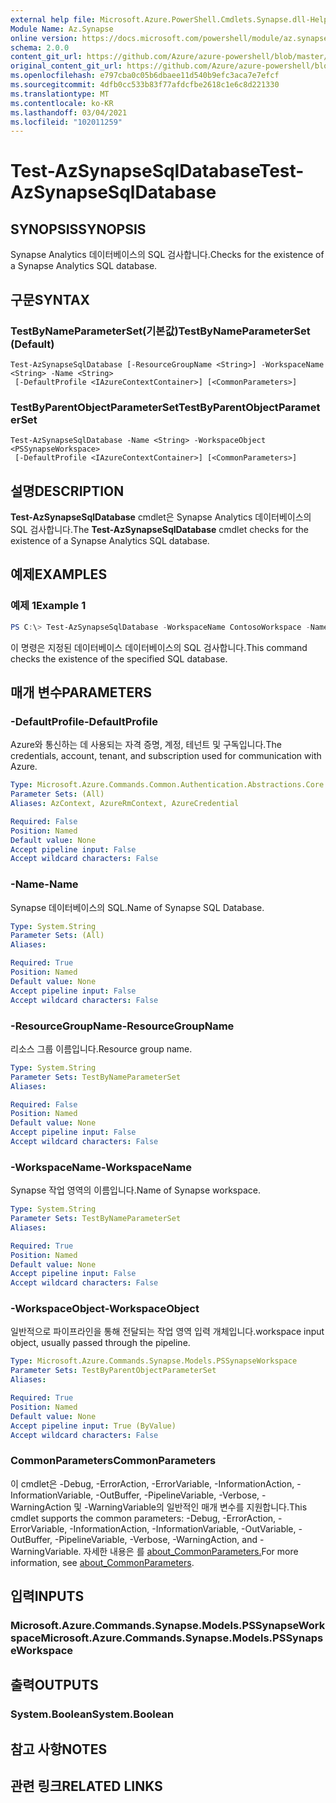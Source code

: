 ```yaml
---
external help file: Microsoft.Azure.PowerShell.Cmdlets.Synapse.dll-Help.xml
Module Name: Az.Synapse
online version: https://docs.microsoft.com/powershell/module/az.synapse/test-azsynapsesqldatabase
schema: 2.0.0
content_git_url: https://github.com/Azure/azure-powershell/blob/master/src/Synapse/Synapse/help/Test-AzSynapseSqlDatabase.md
original_content_git_url: https://github.com/Azure/azure-powershell/blob/master/src/Synapse/Synapse/help/Test-AzSynapseSqlDatabase.md
ms.openlocfilehash: e797cba0c05b6dbaee11d540b9efc3aca7e7efcf
ms.sourcegitcommit: 4dfb0cc533b83f77afdcfbe2618c1e6c8d221330
ms.translationtype: MT
ms.contentlocale: ko-KR
ms.lasthandoff: 03/04/2021
ms.locfileid: "102011259"
---
```

# <span data-ttu-id="4d4b4-101">Test-AzSynapseSqlDatabase</span><span class="sxs-lookup"><span data-stu-id="4d4b4-101">Test-AzSynapseSqlDatabase</span></span>

## <span data-ttu-id="4d4b4-102">SYNOPSIS</span><span class="sxs-lookup"><span data-stu-id="4d4b4-102">SYNOPSIS</span></span>
<span data-ttu-id="4d4b4-103">Synapse Analytics 데이터베이스의 SQL 검사합니다.</span><span class="sxs-lookup"><span data-stu-id="4d4b4-103">Checks for the existence of a Synapse Analytics SQL database.</span></span>

## <span data-ttu-id="4d4b4-104">구문</span><span class="sxs-lookup"><span data-stu-id="4d4b4-104">SYNTAX</span></span>

### <span data-ttu-id="4d4b4-105">TestByNameParameterSet(기본값)</span><span class="sxs-lookup"><span data-stu-id="4d4b4-105">TestByNameParameterSet (Default)</span></span>
```
Test-AzSynapseSqlDatabase [-ResourceGroupName <String>] -WorkspaceName <String> -Name <String>
 [-DefaultProfile <IAzureContextContainer>] [<CommonParameters>]
```

### <span data-ttu-id="4d4b4-106">TestByParentObjectParameterSet</span><span class="sxs-lookup"><span data-stu-id="4d4b4-106">TestByParentObjectParameterSet</span></span>
```
Test-AzSynapseSqlDatabase -Name <String> -WorkspaceObject <PSSynapseWorkspace>
 [-DefaultProfile <IAzureContextContainer>] [<CommonParameters>]
```

## <span data-ttu-id="4d4b4-107">설명</span><span class="sxs-lookup"><span data-stu-id="4d4b4-107">DESCRIPTION</span></span>
<span data-ttu-id="4d4b4-108">**Test-AzSynapseSqlDatabase** cmdlet은 Synapse Analytics 데이터베이스의 SQL 검사합니다.</span><span class="sxs-lookup"><span data-stu-id="4d4b4-108">The **Test-AzSynapseSqlDatabase** cmdlet checks for the existence of a Synapse Analytics SQL database.</span></span>

## <span data-ttu-id="4d4b4-109">예제</span><span class="sxs-lookup"><span data-stu-id="4d4b4-109">EXAMPLES</span></span>

### <span data-ttu-id="4d4b4-110">예제 1</span><span class="sxs-lookup"><span data-stu-id="4d4b4-110">Example 1</span></span>
```powershell
PS C:\> Test-AzSynapseSqlDatabase -WorkspaceName ContosoWorkspace -Name ContosoSqlDatabase
```

<span data-ttu-id="4d4b4-111">이 명령은 지정된 데이터베이스 데이터베이스의 SQL 검사합니다.</span><span class="sxs-lookup"><span data-stu-id="4d4b4-111">This command checks the existence of the specified SQL database.</span></span>

## <span data-ttu-id="4d4b4-112">매개 변수</span><span class="sxs-lookup"><span data-stu-id="4d4b4-112">PARAMETERS</span></span>

### <span data-ttu-id="4d4b4-113">-DefaultProfile</span><span class="sxs-lookup"><span data-stu-id="4d4b4-113">-DefaultProfile</span></span>
<span data-ttu-id="4d4b4-114">Azure와 통신하는 데 사용되는 자격 증명, 계정, 테넌트 및 구독입니다.</span><span class="sxs-lookup"><span data-stu-id="4d4b4-114">The credentials, account, tenant, and subscription used for communication with Azure.</span></span>

```yaml
Type: Microsoft.Azure.Commands.Common.Authentication.Abstractions.Core.IAzureContextContainer
Parameter Sets: (All)
Aliases: AzContext, AzureRmContext, AzureCredential

Required: False
Position: Named
Default value: None
Accept pipeline input: False
Accept wildcard characters: False
```

### <span data-ttu-id="4d4b4-115">-Name</span><span class="sxs-lookup"><span data-stu-id="4d4b4-115">-Name</span></span>
<span data-ttu-id="4d4b4-116">Synapse 데이터베이스의 SQL.</span><span class="sxs-lookup"><span data-stu-id="4d4b4-116">Name of Synapse SQL Database.</span></span>

```yaml
Type: System.String
Parameter Sets: (All)
Aliases:

Required: True
Position: Named
Default value: None
Accept pipeline input: False
Accept wildcard characters: False
```

### <span data-ttu-id="4d4b4-117">-ResourceGroupName</span><span class="sxs-lookup"><span data-stu-id="4d4b4-117">-ResourceGroupName</span></span>
<span data-ttu-id="4d4b4-118">리소스 그룹 이름입니다.</span><span class="sxs-lookup"><span data-stu-id="4d4b4-118">Resource group name.</span></span>

```yaml
Type: System.String
Parameter Sets: TestByNameParameterSet
Aliases:

Required: False
Position: Named
Default value: None
Accept pipeline input: False
Accept wildcard characters: False
```

### <span data-ttu-id="4d4b4-119">-WorkspaceName</span><span class="sxs-lookup"><span data-stu-id="4d4b4-119">-WorkspaceName</span></span>
<span data-ttu-id="4d4b4-120">Synapse 작업 영역의 이름입니다.</span><span class="sxs-lookup"><span data-stu-id="4d4b4-120">Name of Synapse workspace.</span></span>

```yaml
Type: System.String
Parameter Sets: TestByNameParameterSet
Aliases:

Required: True
Position: Named
Default value: None
Accept pipeline input: False
Accept wildcard characters: False
```

### <span data-ttu-id="4d4b4-121">-WorkspaceObject</span><span class="sxs-lookup"><span data-stu-id="4d4b4-121">-WorkspaceObject</span></span>
<span data-ttu-id="4d4b4-122">일반적으로 파이프라인을 통해 전달되는 작업 영역 입력 개체입니다.</span><span class="sxs-lookup"><span data-stu-id="4d4b4-122">workspace input object, usually passed through the pipeline.</span></span>

```yaml
Type: Microsoft.Azure.Commands.Synapse.Models.PSSynapseWorkspace
Parameter Sets: TestByParentObjectParameterSet
Aliases:

Required: True
Position: Named
Default value: None
Accept pipeline input: True (ByValue)
Accept wildcard characters: False
```

### <span data-ttu-id="4d4b4-123">CommonParameters</span><span class="sxs-lookup"><span data-stu-id="4d4b4-123">CommonParameters</span></span>
<span data-ttu-id="4d4b4-124">이 cmdlet은 -Debug, -ErrorAction, -ErrorVariable, -InformationAction, -InformationVariable, -OutBuffer, -PipelineVariable, -Verbose, -WarningAction 및 -WarningVariable의 일반적인 매개 변수를 지원합니다.</span><span class="sxs-lookup"><span data-stu-id="4d4b4-124">This cmdlet supports the common parameters: -Debug, -ErrorAction, -ErrorVariable, -InformationAction, -InformationVariable, -OutVariable, -OutBuffer, -PipelineVariable, -Verbose, -WarningAction, and -WarningVariable.</span></span> <span data-ttu-id="4d4b4-125">자세한 내용은 를 [about_CommonParameters.](http://go.microsoft.com/fwlink/?LinkID=113216)</span><span class="sxs-lookup"><span data-stu-id="4d4b4-125">For more information, see [about_CommonParameters](http://go.microsoft.com/fwlink/?LinkID=113216).</span></span>

## <span data-ttu-id="4d4b4-126">입력</span><span class="sxs-lookup"><span data-stu-id="4d4b4-126">INPUTS</span></span>

### <span data-ttu-id="4d4b4-127">Microsoft.Azure.Commands.Synapse.Models.PSSynapseWorkspace</span><span class="sxs-lookup"><span data-stu-id="4d4b4-127">Microsoft.Azure.Commands.Synapse.Models.PSSynapseWorkspace</span></span>

## <span data-ttu-id="4d4b4-128">출력</span><span class="sxs-lookup"><span data-stu-id="4d4b4-128">OUTPUTS</span></span>

### <span data-ttu-id="4d4b4-129">System.Boolean</span><span class="sxs-lookup"><span data-stu-id="4d4b4-129">System.Boolean</span></span>

## <span data-ttu-id="4d4b4-130">참고 사항</span><span class="sxs-lookup"><span data-stu-id="4d4b4-130">NOTES</span></span>

## <span data-ttu-id="4d4b4-131">관련 링크</span><span class="sxs-lookup"><span data-stu-id="4d4b4-131">RELATED LINKS</span></span>
